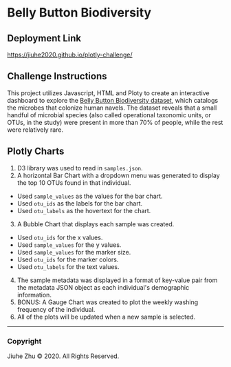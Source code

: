 # Belly Button Biodiversity
## Deployment Link
https://jiuhe2020.github.io/plotly-challenge/

## Challenge Instructions
This project utilizes Javascript, HTML and Ploty to create an interactive dashboard to explore the [Belly Button Biodiversity dataset](http://robdunnlab.com/projects/belly-button-biodiversity/), which catalogs the microbes that colonize human navels. The dataset reveals that a small handful of microbial species (also called operational taxonomic units, or OTUs, in the study) were present in more than 70% of people, while the rest were relatively rare.

## Plotly Charts
1. D3 library was used to read in `samples.json`.
2. A horizontal Bar Chart with a dropdown menu was generated to display the top 10 OTUs found in that individual.
- Used `sample_values` as the values for the bar chart.
- Used `otu_ids` as the labels for the bar chart.
- Used `otu_labels` as the hovertext for the chart.
3. A Bubble Chart that displays each sample was created.
- Used `otu_ids` for the x values.
- Used `sample_values` for the y values.
- Used `sample_values` for the marker size.
- Used `otu_ids` for the marker colors.
- Used `otu_labels` for the text values.
4. The sample metadata was displayed in a format of key-value pair from the metadata JSON object as each individual's demographic information.
5. BONUS: A Gauge Chart was created to plot the weekly washing frequency of the individual.
6. All of the plots will be updated when a new sample is selected.

---
### Copyright
Jiuhe Zhu © 2020. All Rights Reserved.

